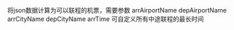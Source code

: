 将json数据计算为可以联程的机票，需要参数
arrAirportName
depAirportName
arrCityName
depCityName
arrTime
可自定义所有中途联程的最长时间
